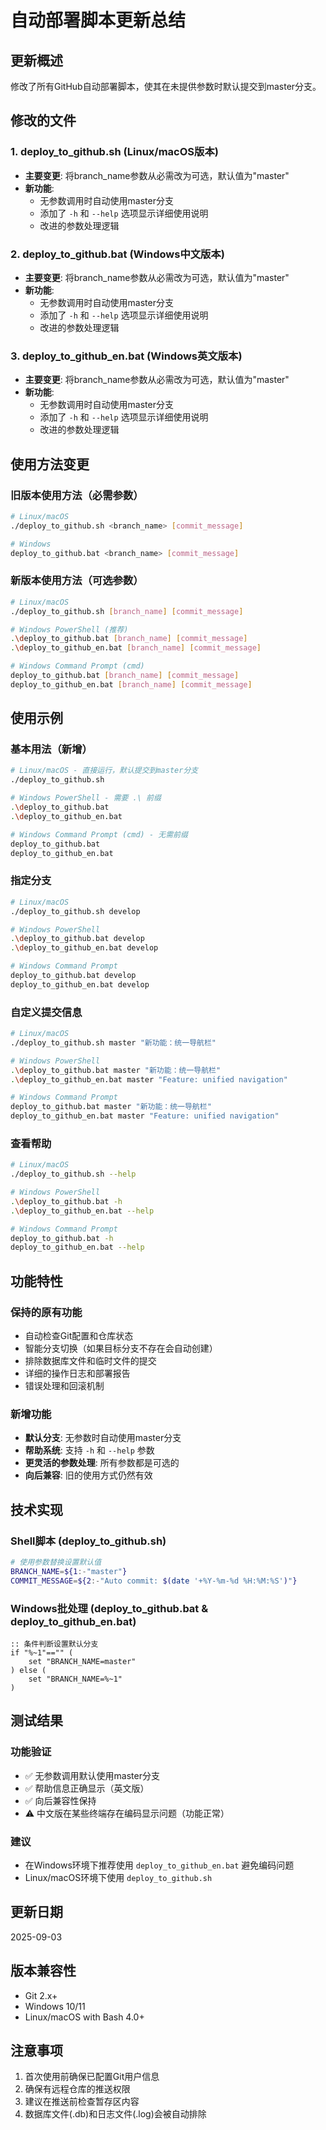 # 自动部署脚本更新总结

## 更新概述

修改了所有GitHub自动部署脚本，使其在未提供参数时默认提交到master分支。

## 修改的文件

### 1. deploy_to_github.sh (Linux/macOS版本)
- **主要变更**: 将branch_name参数从必需改为可选，默认值为"master"
- **新功能**: 
  - 无参数调用时自动使用master分支
  - 添加了 `-h` 和 `--help` 选项显示详细使用说明
  - 改进的参数处理逻辑

### 2. deploy_to_github.bat (Windows中文版本)
- **主要变更**: 将branch_name参数从必需改为可选，默认值为"master" 
- **新功能**:
  - 无参数调用时自动使用master分支
  - 添加了 `-h` 和 `--help` 选项显示详细使用说明
  - 改进的参数处理逻辑

### 3. deploy_to_github_en.bat (Windows英文版本)
- **主要变更**: 将branch_name参数从必需改为可选，默认值为"master"
- **新功能**:
  - 无参数调用时自动使用master分支  
  - 添加了 `-h` 和 `--help` 选项显示详细使用说明
  - 改进的参数处理逻辑

## 使用方法变更

### 旧版本使用方法（必需参数）
```bash
# Linux/macOS
./deploy_to_github.sh <branch_name> [commit_message]

# Windows
deploy_to_github.bat <branch_name> [commit_message]
```

### 新版本使用方法（可选参数）
```bash
# Linux/macOS
./deploy_to_github.sh [branch_name] [commit_message]

# Windows PowerShell (推荐)
.\deploy_to_github.bat [branch_name] [commit_message]
.\deploy_to_github_en.bat [branch_name] [commit_message]

# Windows Command Prompt (cmd)
deploy_to_github.bat [branch_name] [commit_message]
deploy_to_github_en.bat [branch_name] [commit_message]
```

## 使用示例

### 基本用法（新增）
```bash
# Linux/macOS - 直接运行，默认提交到master分支
./deploy_to_github.sh

# Windows PowerShell - 需要 .\ 前缀
.\deploy_to_github.bat
.\deploy_to_github_en.bat

# Windows Command Prompt (cmd) - 无需前缀
deploy_to_github.bat
deploy_to_github_en.bat
```

### 指定分支
```bash
# Linux/macOS
./deploy_to_github.sh develop

# Windows PowerShell
.\deploy_to_github.bat develop
.\deploy_to_github_en.bat develop

# Windows Command Prompt
deploy_to_github.bat develop
deploy_to_github_en.bat develop
```

### 自定义提交信息
```bash
# Linux/macOS
./deploy_to_github.sh master "新功能：统一导航栏"

# Windows PowerShell  
.\deploy_to_github.bat master "新功能：统一导航栏"
.\deploy_to_github_en.bat master "Feature: unified navigation"

# Windows Command Prompt
deploy_to_github.bat master "新功能：统一导航栏" 
deploy_to_github_en.bat master "Feature: unified navigation"
```

### 查看帮助
```bash
# Linux/macOS
./deploy_to_github.sh --help

# Windows PowerShell
.\deploy_to_github.bat -h
.\deploy_to_github_en.bat --help

# Windows Command Prompt  
deploy_to_github.bat -h
deploy_to_github_en.bat --help
```

## 功能特性

### 保持的原有功能
- 自动检查Git配置和仓库状态
- 智能分支切换（如果目标分支不存在会自动创建）
- 排除数据库文件和临时文件的提交
- 详细的操作日志和部署报告
- 错误处理和回滚机制

### 新增功能
- **默认分支**: 无参数时自动使用master分支
- **帮助系统**: 支持 `-h` 和 `--help` 参数
- **更灵活的参数处理**: 所有参数都是可选的
- **向后兼容**: 旧的使用方式仍然有效

## 技术实现

### Shell脚本 (deploy_to_github.sh)
```bash
# 使用参数替换设置默认值
BRANCH_NAME=${1:-"master"}
COMMIT_MESSAGE=${2:-"Auto commit: $(date '+%Y-%m-%d %H:%M:%S')"}
```

### Windows批处理 (deploy_to_github.bat & deploy_to_github_en.bat)
```batch
:: 条件判断设置默认分支
if "%~1"=="" (
    set "BRANCH_NAME=master"
) else (
    set "BRANCH_NAME=%~1"
)
```

## 测试结果

### 功能验证
- ✅ 无参数调用默认使用master分支
- ✅ 帮助信息正确显示（英文版）
- ✅ 向后兼容性保持
- ⚠️ 中文版在某些终端存在编码显示问题（功能正常）

### 建议
- 在Windows环境下推荐使用 `deploy_to_github_en.bat` 避免编码问题
- Linux/macOS环境下使用 `deploy_to_github.sh`

## 更新日期
2025-09-03

## 版本兼容性
- Git 2.x+
- Windows 10/11
- Linux/macOS with Bash 4.0+

## 注意事项
1. 首次使用前确保已配置Git用户信息
2. 确保有远程仓库的推送权限
3. 建议在推送前检查暂存区内容
4. 数据库文件(.db)和日志文件(.log)会被自动排除
